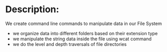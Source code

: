 # Description:

We create command line commands to manipulate data in our File System

- we organize data into different folders based on their extension type
- we manipulate the string data inside the file using wcat command
- we do the level and depth traversals of file directories
